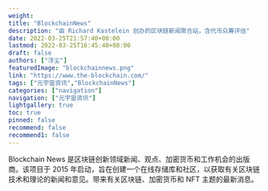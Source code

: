 ```yaml
---
weight: 
title: "BlockchainNews"
description: "由 Richard Kastelein 创办的区块链新闻聚合站，含代币众筹评估"
date: 2022-03-25T21:57:40+08:00
lastmod: 2022-03-25T16:45:40+08:00
draft: false
authors: ["浮尘"]
featuredImage: "blockchainnews.png"
link: "https://www.the-blockchain.com/"
tags: ["元宇宙资讯","BlockchainNews"]
categories: ["navigation"]
navigation: ["元宇宙资讯"]
lightgallery: true
toc: true
pinned: false
recommend: false
recommend1: false
---
```

Blockchain News 是区块链创新领域新闻、观点、加密货币和工作机会的出版商。该项目于 2015 年启动，旨在创建一个在线存储库和社区，以获取有关区块链技术和理论的新闻和意见。带来有关区块链、加密货币和 NFT 主题的最新消息。